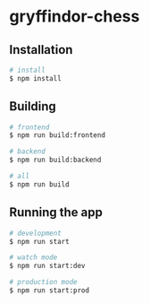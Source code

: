 # gryffindor-chess

## Installation

```bash
# install
$ npm install
```

## Building

```bash
# frontend
$ npm run build:frontend

# backend
$ npm run build:backend

# all
$ npm run build
```

## Running the app

```bash
# development
$ npm run start

# watch mode
$ npm run start:dev

# production mode
$ npm run start:prod
```